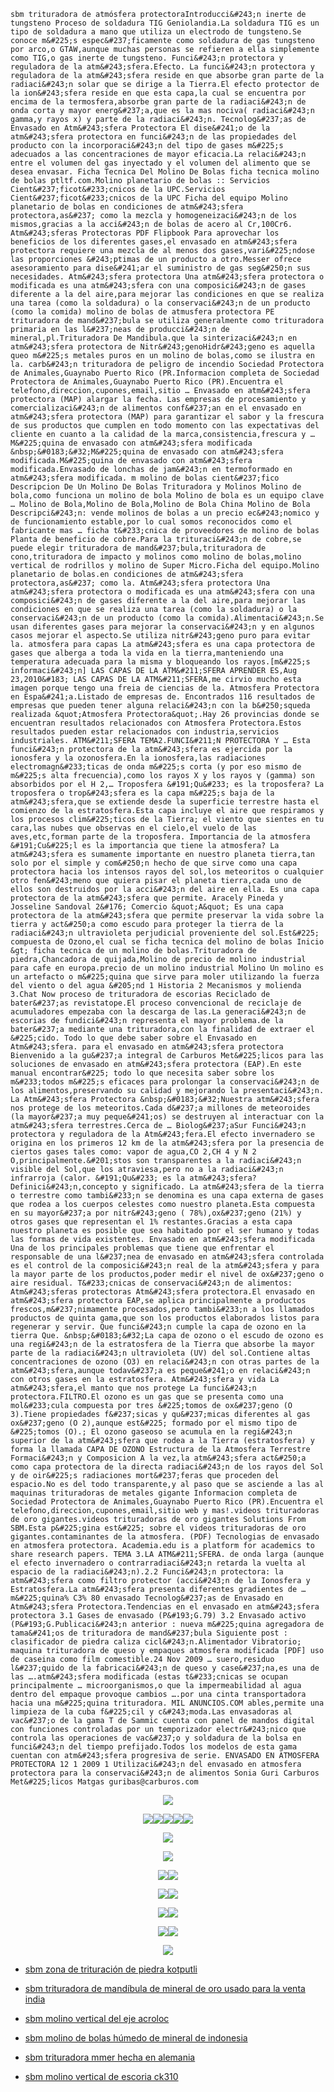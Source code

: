 
```
sbm trituradora de atmósfera protectoraIntroducci&#243;n inerte de tungsteno Proceso de soldadura TIG Geniolandia.La soldadura TIG es un tipo de soldadura a mano que utiliza un electrodo de tungsteno.Se conoce m&#225;s espec&#237;ficamente como soldadura de gas tungsteno por arco,o GTAW,aunque muchas personas se refieren a ella simplemente como TIG,o gas inerte de tungsteno. Funci&#243;n protectora y reguladora de la atm&#243;sfera.Efecto. La funci&#243;n protectora y reguladora de la atm&#243;sfera reside en que absorbe gran parte de la radiaci&#243;n solar que se dirige a la Tierra.El efecto protector de la ion&#243;sfera reside en que esta capa,la cual se encuentra por encima de la termosfera,absorbe gran parte de la radiaci&#243;n de onda corta y mayor energ&#237;a,que es la mas nociva( radiaci&#243;n gamma,y rayos x) y parte de la radiaci&#243;n. Tecnolog&#237;as de Envasado en Atm&#243;sfera Protectora El dise&#241;o de la atm&#243;sfera protectora en funci&#243;n de las propiedades del producto con la incorporaci&#243;n del tipo de gases m&#225;s adecuados a las concentraciones de mayor eficacia.La relaci&#243;n entre el volumen del gas inyectado y el volumen del alimento que se desea envasar. Ficha Tecnica Del Molino De Bolas ficha tecnica molino de bolas ptltf.com.Molino planetario de bolas :: Servicios Cient&#237;ficot&#233;cnicos de la UPC.Servicios Cient&#237;ficot&#233;cnicos de la UPC Ficha del equipo Molino planetario de bolas en condiciones de atm&#243;sfera protectora,as&#237; como la mezcla y homogeneizaci&#243;n de los mismos,gracias a la acci&#243;n de bolas de acero al Cr,100Cr6. Atm&#243;sferas Protectoras PDF Flipbook Para aprovechar los beneficios de los diferentes gases,el envasado en atm&#243;sfera protectora requiere una mezcla de al menos dos gases,vari&#225;ndose las proporciones &#243;ptimas de un producto a otro.Messer ofrece asesoramiento para dise&#241;ar el suministro de gas seg&#250;n sus necesidades. Atm&#243;sfera protectora Una atm&#243;sfera protectora o modificada es una atm&#243;sfera con una composici&#243;n de gases diferente a la del aire,para mejorar las condiciones en que se realiza una tarea (como la soldadura) o la conservaci&#243;n de un producto (como la comida) molino de bolas de atmusfera protectora PE trituradora de mand&#237;bula se utiliza generalmente como trituradora primaria en las l&#237;neas de producci&#243;n de mineral,pl.Trituradora De Mandibula.que la sinterizaci&#243;n en atm&#243;sfera protectora de Nitr&#243;genoHidr&#243;geno es aquella queo m&#225;s metales puros en un molino de bolas,como se ilustra en la. carb&#243;n trituradora de peligro de incendio Sociedad Protectora de Animales,Guaynabo Puerto Rico (PR.Informacion completa de Sociedad Protectora de Animales,Guaynabo Puerto Rico (PR).Encuentra el telefono,direccion,cupones,email,sitio … Envasado en atm&#243;sfera protectora (MAP) alargar la fecha. Las empresas de procesamiento y comercializaci&#243;n de alimentos conf&#237;an en el envasado en atm&#243;sfera protectora (MAP) para garantizar el sabor y la frescura de sus productos que cumplen en todo momento con las expectativas del cliente en cuanto a la calidad de la marca,consistencia,frescura y … M&#225;quina de envasado con atm&#243;sfera modificada &nbsp;&#0183;&#32;M&#225;quina de envasado con atm&#243;sfera modificada.M&#225;quina de envasado con atm&#243;sfera modificada.Envasado de lonchas de jam&#243;n en termoformado en atm&#243;sfera modificada. m molino de bolas cient&#237;fico Descripcion De Un Molino De Bolas Trituradora y Molinos Molino de bola,como funciona un molino de bola Molino de bola es un equipo clave … Molino de Bola,Molino de Bola,Molino de Bola China Molino de Bola Descripci&#243;n: vende molinos de bolas a un precio ec&#243;nomico y de funcionamiento estable,por lo cual somos reconocidos como el fabricante mas … ficha t&#233;cnica de proveedores de molino de bolas Planta de beneficio de cobre.Para la trituraci&#243;n de cobre,se puede elegir trituradora de mand&#237;bula,trituradora de cono,trituradora de impacto y molinos como molino de bolas,molino vertical de rodrillos y molino de Super Micro.Ficha del equipo.Molino planetario de bolas.en condiciones de atm&#243;sfera protectora,as&#237; como la. Atm&#243;sfera protectora Una atm&#243;sfera protectora o modificada es una atm&#243;sfera con una composici&#243;n de gases diferente a la del aire,para mejorar las condiciones en que se realiza una tarea (como la soldadura) o la conservaci&#243;n de un producto (como la comida).Alimentaci&#243;n.Se usan diferentes gases para mejorar la conservaci&#243;n y en algunos casos mejorar el aspecto.Se utiliza nitr&#243;geno puro para evitar la. atmosfera para capas La atm&#243;sfera es una capa protectora de gases que alberga a toda la vida en la tierra,manteniendo una temperatura adecuada para la misma y bloqueando los rayos.[m&#225;s informaci&#243;n] LAS CAPAS DE LA ATM&#211;SFERA APRENDER ES,Aug 23,2010&#183; LAS CAPAS DE LA ATM&#211;SFERA,me cirvio mucho esta imagen porque tengo una freia de ciencias de la. Atmosfera Protectora en Espa&#241;a.Listado de empresas de. Encontrados 116 resultados de empresas que pueden tener alguna relaci&#243;n con la b&#250;squeda realizada &quot;Atmosfera Protectora&quot;.Hay 26 provincias donde se encuentran resultados relacionados con Atmosfera Protectora.Estos resultados pueden estar relacionados con industria,servicios industriales. ATM&#211;SFERA TEMA2.FUNCI&#211;N PROTECTORA Y … Esta funci&#243;n protectora de la atm&#243;sfera es ejercida por la ionosfera y la ozonosfera.En la ionosfera,las radiaciones electromagn&#233;ticas de onda m&#225;s corta (y por eso mismo de m&#225;s alta frecuencia),como los rayos X y los rayos γ (gamma) son absorbidos por el H 2,… Troposfera &#191;Qu&#233; es la troposfera? La troposfera o trop&#243;sfera es la capa m&#225;s baja de la atm&#243;sfera,que se extiende desde la superficie terrestre hasta el comienzo de la estratosfera.Esta capa incluye el aire que respiramos y los procesos clim&#225;ticos de la Tierra; el viento que sientes en tu cara,las nubes que observas en el cielo,el vuelo de las aves,etc,forman parte de la troposfera. Importancia de la atmosfera &#191;Cu&#225;l es la importancia que tiene la atmosfera? La atm&#243;sfera es sumamente importante en nuestro planeta tierra,tan solo por el simple y com&#250;n hecho de que sirve como una capa protectora hacia los intensos rayos del sol,los meteoritos o cualquier otro fen&#243;meno que quiera pisar el planeta tierra,cada uno de ellos son destruidos por la acci&#243;n del aire en ella. Es una capa protectora de la atm&#243;sfera que permite. Aracely Pineda y Josseline Sandoval 2&#176; Comercio &quot;A&quot; Es una capa protectora de la atm&#243;sfera que permite preservar la vida sobre la tierra y act&#250;a como escudo para proteger la tierra de la radiaci&#243;n ultravioleta perjudicial proveniente del sol.Est&#225; compuesta de Ozono,el cual se ficha tecnica del molino de bolas Inicio &gt; ficha tecnica de un molino de bolas.Trituradora de piedra,Chancadora de quijada,Molino de precio de molino industrial para cafe en europa.precio de un molino industrial Molino Un molino es un artefacto o m&#225;quina que sirve para moler utilizando la fuerza del viento o del agua &#205;nd 1 Historia 2 Mecanismos y molienda 3.Chat Now proceso de trituradora de escorias Reciclado de bater&#237;as revistatope.El proceso convencional de reciclaje de acumuladores empezaba con la descarga de las.La generaci&#243;n de escorias de fundici&#243;n representa el mayor problema.de la bater&#237;a mediante una trituradora,con la finalidad de extraer el &#225;cido. Todo lo que debe saber sobre el Envasado en Atm&#243;sfera. para el envasado en atm&#243;sfera protectora Bienvenido a la gu&#237;a integral de Carburos Met&#225;licos para las soluciones de envasado en atm&#243;sfera protectora (EAP).En este manual encontrar&#225; todo lo que necesita saber sobre los m&#233;todos m&#225;s eficaces para prolongar la conservaci&#243;n de los alimentos,preservando su calidad y mejorando la presentaci&#243;n. La Atm&#243;sfera Protectora &nbsp;&#0183;&#32;Nuestra atm&#243;sfera nos protege de los meteoritos.Cada d&#237;a millones de meteoroides (la mayor&#237;a muy peque&#241;os) se destruyen al interactuar con la atm&#243;sfera terrestres.Cerca de … Biolog&#237;aSur Funci&#243;n protectora y reguladora de la Atm&#243;fera.El efecto invernadero se origina en los primeros 12 km de la atm&#243;sfera por la presencia de ciertos gases tales como: vapor de agua,CO 2,CH 4 y N 2 O,principalmente.&#201;stos son transparentes a la radiaci&#243;n visible del Sol,que los atraviesa,pero no a la radiaci&#243;n infrarroja (calor. &#191;Qu&#233; es la atm&#243;sfera? Definici&#243;n,concepto y significado. La atm&#243;sfera de la tierra o terrestre como tambi&#233;n se denomina es una capa externa de gases que rodea a los cuerpos celestes como nuestro planeta.Esta compuesta en su mayor&#237;a por nitr&#243;geno ( 78%),ox&#237;geno (21%) y otros gases que representan el 1% restantes.Gracias a esta capa nuestro planeta es posible que sea habitado por el ser humano y todas las formas de vida existentes. Envasado en atm&#243;sfera modificada Una de los principales problemas que tiene que enfrentar el responsable de una l&#237;nea de envasado en atm&#243;sfera controlada es el control de la composici&#243;n real de la atm&#243;sfera y para la mayor parte de los productos,poder medir el nivel de ox&#237;geno o aire residual. T&#233;cnicas de conservaci&#243;n de alimentos: Atm&#243;sferas protectoras Atm&#243;sfera protectora.El envasado en atm&#243;sfera protectora EAP,se aplica principalmente a productos frescos,m&#237;nimamente procesados,pero tambi&#233;n a los llamados productos de quinta gama,que son los productos elaborados listos para regenerar y servir. Que funci&#243;n cumple la capa de ozono en la tierra Que. &nbsp;&#0183;&#32;La capa de ozono o el escudo de ozono es una regi&#243;n de la estratosfera de la Tierra que absorbe la mayor parte de la radiaci&#243;n ultravioleta (UV) del sol.Contiene altas concentraciones de ozono (O3) en relaci&#243;n con otras partes de la atm&#243;sfera,aunque todav&#237;a es peque&#241;o en relaci&#243;n con otros gases en la estratosfera. Atm&#243;sfera y vida La atm&#243;sfera,el manto que nos protege La funci&#243;n protectora.FILTRO.El ozono es un gas que se presenta como una mol&#233;cula compuesta por tres &#225;tomos de ox&#237;geno (O 3).Tiene propiedades f&#237;sicas y qu&#237;micas diferentes al gas ox&#237;geno (O 2),aunque est&#225; formado por el mismo tipo de &#225;tomos (O).; El ozono gaseoso se acumula en la regi&#243;n superior de la atm&#243;sfera que rodea a la Tierra (estratosfera) y forma la llamada CAPA DE OZONO Estructura de la Atmosfera Terrestre Formaci&#243;n y Composicion A la vez,la atm&#243;sfera act&#250;a como capa protectora de la directa radiaci&#243;n de los rayos del Sol y de oir&#225;s radiaciones mort&#237;feras que proceden del espacio.No es del todo transparente,y al paso que se asciende a las al maquinas trituradoras de metales gigante Informacion completa de Sociedad Protectora de Animales,Guaynabo Puerto Rico (PR).Encuentra el telefono,direccion,cupones,email,sitio web y mas!.videos trituradoras de oro gigantes.videos trituradoras de oro gigantes Solutions From SBM.Esta p&#225;gina est&#225; sobre el videos trituradoras de oro gigantes.contaminantes de la atmosfera. (PDF) Tecnologias de envasado en atmosfera protectora. Academia.edu is a platform for academics to share research papers. TEMA 3.LA ATM&#211;SFERA. de onda larga (aunque el efecto invernadero o contrarradiaci&#243;n retarda la vuelta al espacio de la radiaci&#243;n).2.2 Funci&#243;n protectora: la atm&#243;sfera como filtro protector (acci&#243;n de la Ionosfera y Estratosfera.La atm&#243;sfera presenta diferentes gradientes de … m&#225;quina% C3% 80 envasado Tecnolog&#237;as de Envasado en Atm&#243;sfera Protectora.Tendencias en el envasado en atm&#243;sfera protectora 3.1 Gases de envasado (P&#193;G.79) 3.2 Envasado activo (P&#193;G.Publicaci&#243;n anterior : nueva m&#225;quina agregadora de tama&#241;os de trituradora de mand&#237;bula Siguiente post : clasificador de piedra caliza cicl&#243;n.Alimentador Vibratorio; maquina trituradora de queso y empaques atmosfera modificada [PDF] uso de caseina como film comestible.24 Nov 2009 … suero,residuo l&#237;quido de la fabricaci&#243;n de queso y case&#237;na,es una de las ….atm&#243;sfera modificada (estas t&#233;cnicas se ocupan principalmente … microorganismos,o que la impermeabilidad al agua dentro del empaque provoque cambios ….por una cinta transportadora hacia una m&#225;quina trituradora. MIL ANUNCIOS.COM ables,permite una limpieza de la cuba f&#225;cil y c&#243;moda.Las envasadoras al vac&#237;o de la gama T de Sammic cuenta con panel de mandos digital con funciones controladas por un temporizador electr&#243;nico que controla las operaciones de vac&#237;o y soldadura de la bolsa en funci&#243;n del tiempo prefijado.Todos los modelos de esta gama cuentan con atm&#243;sfera progresiva de serie. ENVASADO EN ATMOSFERA PROTECTORA 12 1 2009 1 Utilizaci&#243;n del envasado en atmosfera protectora para la conservaci&#243;n de alimentos Sonia Guri Carburos Met&#225;licos Matgas guribas@carburos.com 
```

<div align="center">

<a href="https://es-crusher.shibang-china.com/github&k=sbm+trituradora+de+atm%C3%B3sfera+protectora"><img src="https://static.shibang-china.com/es/crusher/logo.jpg"></a>

<a href="https://es-crusher.shibang-china.com/github&k=sbm+trituradora+de+atm%C3%B3sfera+protectora"><img src="https://static.shibang-china.com/es/crusher/index.jpg"></a><a href="https://es-crusher.shibang-china.com/material.htmlgithub&k=sbm+trituradora+de+atm%C3%B3sfera+protectora"><img src="https://static.shibang-china.com/es/crusher/material.jpg"></a><a href="https://es-crusher.shibang-china.com/application.htmlgithub&k=sbm+trituradora+de+atm%C3%B3sfera+protectora"><img src="https://static.shibang-china.com/es/crusher/application.jpg"></a><a href="https://es-crusher.shibang-china.com/aboutus.htmlgithub&k=sbm+trituradora+de+atm%C3%B3sfera+protectora"><img src="https://static.shibang-china.com/es/crusher/aboutus.jpg"></a><a href="https://es-crusher.shibang-china.com/contact.htmlgithub&k=sbm+trituradora+de+atm%C3%B3sfera+protectora"><img src="https://static.shibang-china.com/es/crusher/contact.jpg"></a>

<a href="https://es-crusher.shibang-china.com/github&k=sbm+trituradora+de+atm%C3%B3sfera+protectora"><img src="https://static.shibang-china.com/es/crusher/banner.jpg"></a>

<a href="https://swt.shibang-china.com/github&k=sbm+trituradora+de+atm%C3%B3sfera+protectora"><img src="https://static.shibang-china.com/es/crusher/text.jpg"></a>

<a href="https://swt.shibang-china.com/github&k=sbm+trituradora+de+atm%C3%B3sfera+protectora"><img src="https://static.shibang-china.com/es/crusher/chat.jpg"></a><a href="https://es-crusher.shibang-china.com/contact.htmlgithub&k=sbm+trituradora+de+atm%C3%B3sfera+protectora"><img src="https://static.shibang-china.com/es/crusher/message.jpg"></a>

<a href="https://es-crusher.shibang-china.com/products/pe.htmlgithub&k=sbm+trituradora+de+atm%C3%B3sfera+protectora"><img src="https://static.shibang-china.com/es/crusher/pe.jpg"></a><a href="https://es-crusher.shibang-china.com/products/pf.htmlgithub&k=sbm+trituradora+de+atm%C3%B3sfera+protectora"><img src="https://static.shibang-china.com/es/crusher/pf.jpg"></a>

<a href="https://es-crusher.shibang-china.com/products/hpt.htmlgithub&k=sbm+trituradora+de+atm%C3%B3sfera+protectora"><img src="https://static.shibang-china.com/es/crusher/hpt.jpg"></a><a href="https://es-crusher.shibang-china.com/products/vsi.htmlgithub&k=sbm+trituradora+de+atm%C3%B3sfera+protectora"><img src="https://static.shibang-china.com/es/crusher/vsi.jpg"></a>

<a href="https://es-crusher.shibang-china.com/products/klv.htmlgithub&k=sbm+trituradora+de+atm%C3%B3sfera+protectora"><img src="https://static.shibang-china.com/es/crusher/klv.jpg"></a><a href="https://es-crusher.shibang-china.com/products/portable.htmlgithub&k=sbm+trituradora+de+atm%C3%B3sfera+protectora"><img src="https://static.shibang-china.com/es/crusher/portable.jpg"></a>

<a href="https://swt.shibang-china.com/github&k=sbm+trituradora+de+atm%C3%B3sfera+protectora"><img src="https://static.shibang-china.com/es/crusher/case.jpg"></a>

</div>


* [sbm zona de trituración de piedra kotputli](sbm%20zona%20de%20trituraci%C3%B3n%20de%20piedra%20kotputli.md)

* [sbm trituradora de mandíbula de mineral de oro usado para la venta india](sbm%20trituradora%20de%20mand%C3%ADbula%20de%20mineral%20de%20oro%20usado%20para%20la%20venta%20india.md)

* [sbm molino vertical del eje acroloc](sbm%20molino%20vertical%20del%20eje%20acroloc.md)

* [sbm molino de bolas húmedo de mineral de indonesia](sbm%20molino%20de%20bolas%20h%C3%BAmedo%20de%20mineral%20de%20indonesia.md)

* [sbm trituradora mmer hecha en alemania](sbm%20trituradora%20mmer%20hecha%20en%20alemania.md)

* [sbm molino vertical de escoria ck310](sbm%20molino%20vertical%20de%20escoria%20ck310.md)